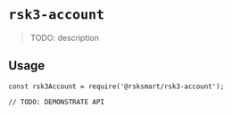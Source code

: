 # `rsk3-account`

> TODO: description

## Usage

```
const rsk3Account = require('@rsksmart/rsk3-account');

// TODO: DEMONSTRATE API
```
